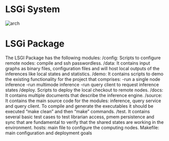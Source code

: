 # LSGi System

![arch](https://github.com/HewlettPackard/LSGI/new/master/LSGi/docs/LSGiSystem.jpg)

# LSGi Package
The LSGI Package has the following modules:
/config: Scripts to configure remote nodes: compile and ssh passwordless.
/data: It contains input graphs as binary files, configuration files and will host local outputs of the inferences like local states and statistics.
/demo: It contains scripts to demo the existing functionality for the project that comprises:
  -run a single node inference 
  -run multimode inference 
  -run query client to request inference states
/deploy. Scripts to deploy the local checkout to remote nodes.
/docs: It contains multiple documents that describe the inference engine.
/source: It contains the main source code for the modules: inference, query service and
  query client. To compile and generate the executables it should be executed “make clean”
  and then “make” commands.
/test. It contains several basic test cases to test librarian access, pmem persistence and
  sync that are fundamental to verify that the shared states are working in the environment.
hosts: main file to configure the computing nodes.
Makefile: main configuration and deployment goals
